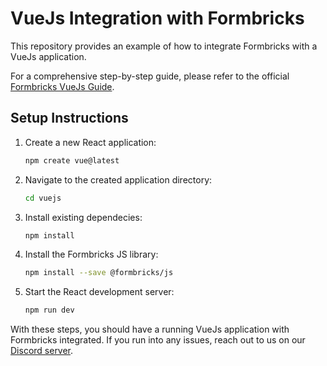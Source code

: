 # VueJs Integration with Formbricks

This repository provides an example of how to integrate Formbricks with a VueJs application.

For a comprehensive step-by-step guide, please refer to the official [Formbricks VueJs Guide](https://formbricks.com/docs/getting-started/framework-guides#vue-js).

## Setup Instructions

1. Create a new React application:

   ```sh
   npm create vue@latest
   ```

2. Navigate to the created application directory:

   ```sh
   cd vuejs
   ```

3. Install existing dependecies:

   ```sh
   npm install
   ```

4. Install the Formbricks JS library:

   ```sh
   npm install --save @formbricks/js
   ```

5. Start the React development server:

   ```sh
   npm run dev
   ```

With these steps, you should have a running VueJs application with Formbricks integrated. If you run into any issues, reach out to us on our [Discord server](https://formbricks.com/discord).
